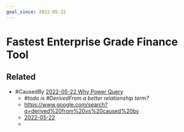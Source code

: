 ```yaml
---
goal_since: 2022-05-22
---
```


# Fastest Enterprise Grade Finance Tool



## Related
- #CausedBy [2022-05-22 Why Power Query](2022-05-22%20Why%20Power%20Query.md)
	- *#todo is #DerivedFrom a better relationship term?*
	- https://www.google.com/search?q=derived%20from%20vs%20caused%20by
	- [2022-05-22](2022-05-22.md)
	- 
